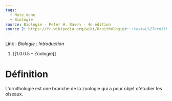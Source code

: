 ```yaml
---
tags:
  - Note_done
  - Biologie
source: Biologie - Peter H. Raven - 4e édition
source 2: https://fr.wikipedia.org/wiki/Ornithologie#:~:text=L%27ornithologie%20(du%20grec%20ancien,objet%20l%27étude%20des%20oiseaux.&text=Il%20s%27agit%20d%27une,une%20large%20majorité%20d%27amateurs.
---
```


Link :
_Biologie : Introduction_
1. [[1.0.0.5 - Zoologie]]

# Définition
L'ornithologie est une branche de la zoologie qui a pour objet d'étudier les oiseaux. 